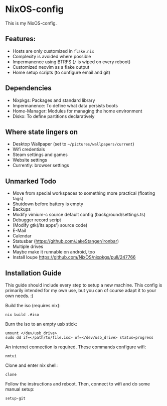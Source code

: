 # NixOS-config

This is my NixOS-config.

## Features:

- Hosts are only customized in `flake.nix`
- Complexity is avoided where possible
- Impermanence using BTRFS (`/` is wiped on every reboot)
- Customized neovim as a flake output
- Home setup scripts (to configure email and git)

## Dependencies

- Nixpkgs: Packages and standard library
- Impermanence: To define what data persists boots
- Home-Manager: Modules for managing the home environment
- Disko: To define partitions declaratively

## Where state lingers on

- Desktop Wallpaper (set to `~/pictures/wallpapers/current`)
- Wifi credentials
- Steam settings and games
- Website settings
- Currently: browser settings

## Unmarked Todo

- Move from special workspaces to something more practical (floating tags)
- Shutdown before battery is empty
- Backups
- Modify vimium-c source default config (background/settings.ts)
- Debugger record script
- (Modify gtk(/its apps') source code)
- E-Mail
- Calendar
- Statusbar (https://github.com/JakeStanger/ironbar)
- Multiple drives
- Maybe make it runnable on android, too
- Install loupe https://github.com/NixOS/nixpkgs/pull/247766

## Installation Guide

This guide should include every step to setup a new machine. This config is primarily intended for my own use, but you can of course adapt it to your own needs. :)

Build the iso (requires nix):
```
nix build .#iso
```

Burn the iso to an empty usb stick:
```
umount </dev/usb_drive>
sudo dd if=</path/to/file.iso> of=</dev/usb_drive> status=progress
```

An internet connection is required. These commands configure wifi:
```
nmtui
```

Clone and enter nix shell:
```
clone
```

Follow the instructions and reboot. Then, connect to wifi and do some manual setup:
```
setup-git
```
